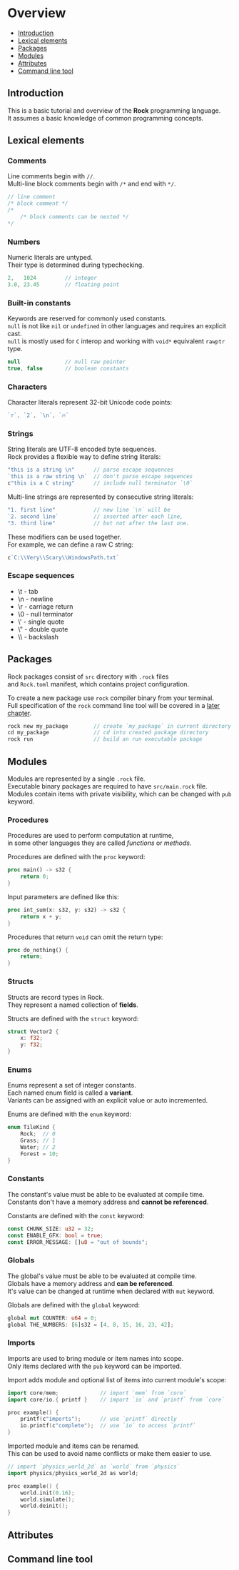 # Overview
- [Introduction](#introduction)
- [Lexical elements](#lexical-elements)
- [Packages](#packages)
- [Modules](#modules)
- [Attributes](#attributes)
- [Command line tool](#command-line-tool)

## Introduction
This is a basic tutorial and overview of the **Rock** programming language.  
It assumes a basic knowledge of common programming concepts.

## Lexical elements

### Comments
Line comments begin with `//`.  
Multi-line block comments begin with `/*` and end with `*/`.
```rs
// line comment
/* block comment */
/*
    /* block comments can be nested */
*/
```

### Numbers
Numeric literals are untyped.  
Their type is determined during typechecking.
```rs
2,   1024         // integer
3.0, 23.45        // floating point
```

### Built-in constants
Keywords are reserved for commonly used constants.  
`null` is not like `nil` or `undefined` in other languages and requires an explicit cast.  
`null` is mostly used for `C` interop and working with `void*` equivalent `rawptr` type.
```c#
null              // null raw pointer
true, false       // boolean constants
```

### Characters
Character literals represent 32-bit Unicode code points:
```go
`r`, `2`, `\n`, `🔥`
```

### Strings
String literals are UTF-8 encoded byte sequences.  
Rock provides a flexible way to define string literals:
```go
"this is a string \n"      // parse escape sequences
`this is a raw string \n`  // don't parse escape sequences
c"this is a C string"      // include null terminator `\0`
```

Multi-line strings are represented by consecutive string literals:
```go
"1. first line"            // new line `\n` will be
`2. second line`           // inserted after each line,
"3. third line"            // but not after the last one.
```

These modifiers can be used together.  
For example, we can define a raw C string:
```go
c`C:\\Very\\Scary\\WindowsPath.txt`
```

### Escape sequences
- \t  - tab
- \n  - newline
- \r  - carriage return
- \0  - null terminator
- \\'   - single quote
- \\"   - double quote
- \\\\  - backslash

## Packages
Rock packages consist of `src` directory with `.rock` files  
and `Rock.toml` manifest, which contains project configuration.

To create a new package use `rock` compiler binary from your terminal.  
Full specification of the `rock` command line tool will be covered in a [later chapter](#command-line-tool).
```rs
rock new my_package        // create `my_package` in current directory
cd my_package              // cd into created package directory
rock run                   // build an run executable package
```

## Modules
Modules are represented by a single `.rock` file.  
Executable binary packages are required to have `src/main.rock` file.  
Modules contain items with private visibility, which can be changed with `pub` keyword.

### Procedures
Procedures are used to perform computation at runtime,  
in some other languages they are called *functions* or *methods*.

Procedures are defined with the `proc` keyword:
```rs
proc main() -> s32 {
    return 0;
}
```
Input parameters are defined like this:
```rs
proc int_sum(x: s32, y: s32) -> s32 {
    return x + y;
}
```
Procedures that return `void` can omit the return type:
```rs
proc do_nothing() {
    return;
}
```

### Structs
Structs are record types in Rock.  
They represent a named collection of **fields**.  

Structs are defined with the `struct` keyword:
```rs
struct Vector2 {
    x: f32;
    y: f32;
}
```

### Enums
Enums represent a set of integer constants.  
Each named enum field is called a **variant**.  
Variants can be assigned with an explicit value or auto incremented.  

Enums are defined with the `enum` keyword:
```rs
enum TileKind {
    Rock;  // 0
    Grass; // 1
    Water; // 2
    Forest = 10;
}
```

### Constants
The constant's value must be able to be evaluated at compile time.  
Constants don't have a memory address and **cannot be referenced**.

Constants are defined with the `const` keyword:
```rs
const CHUNK_SIZE: u32 = 32;
const ENABLE_GFX: bool = true;
const ERROR_MESSAGE: []u8 = "out of bounds";
```

### Globals
The global's value must be able to be evaluated at compile time.  
Globals have a memory address and **can be referenced**.  
It's value can be changed at runtime when declared with `mut` keyword.

Globals are defined with the `global` keyword:
```rs
global mut COUNTER: u64 = 0;
global THE_NUMBERS: [6]s32 = [4, 8, 15, 16, 23, 42];
```

### Imports
Imports are used to bring module or item names into scope.  
Only items declared with the `pub` keyword can be imported.  

Import adds module and optional list of items into current module's scope:
```go
import core/mem;             // import `mem` from `core`
import core/io.{ printf }    // import `io` and `printf` from `core`

proc example() {
    printf(c"imports");      // use `printf` directly
    io.printf(c"complete");  // use `io` to access `printf`
}
```
Imported module and items can be renamed.  
This can be used to avoid name conflicts or make them easier to use.  
```go
// import `physics_world_2d` as `world` from `physics`
import physics/physics_world_2d as world;

proc example() {
    world.init(0.16);
    world.simulate();
    world.deinit();
}
```

## Attributes

## Command line tool
